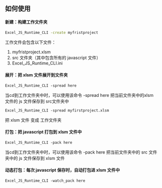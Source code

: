 ## 如何使用



#### 新建：构建工作文件夹

```bash
Excel_JS_Runtime_CLI -create myfristproject
```

工作文件会包含以下文件：

1. myfristproject.xlsm
2. src 文件夹（其中包含所有的 javascript 文件）
3. Excel_JS_Runtime_CLI.ini



#### 展开：把 xlsm 文件展开到文件夹

```
Excel_JS_Runtime_CLI -spread here
```

当cd到工作文件夹中时，可以使用该命令 -spread here 把当前文件夹中的xlsm文件的 js 文件保存到 src文件夹中

```
Excel_JS_Runtime_CLI -spread myfirstproject.xlsm
```

把 xlsm 文件 变成 工作文件夹



#### 打包：把 javascript 打包到 xlsm 文件中

```
Excel_JS_Runtime_CLI -pack here
```

当cd到工作文件夹中时，可以使用该命令 -pack here 把当前文件夹中的 src 文件夹中的 js 文件保存到 xlsm 文件



#### 动态打包：每次 javascript 保存时，自动打包进 xlsm 文件中

```
Excel_JS_Runtime_CLI -watch_pack here
```

